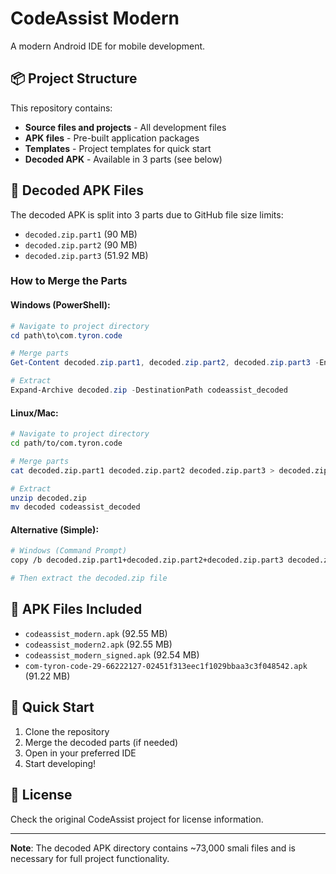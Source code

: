 # CodeAssist Modern

A modern Android IDE for mobile development.

## 📦 Project Structure

This repository contains:
- **Source files and projects** - All development files
- **APK files** - Pre-built application packages
- **Templates** - Project templates for quick start
- **Decoded APK** - Available in 3 parts (see below)

## 🔧 Decoded APK Files

The decoded APK is split into 3 parts due to GitHub file size limits:
- `decoded.zip.part1` (90 MB)
- `decoded.zip.part2` (90 MB)
- `decoded.zip.part3` (51.92 MB)

### How to Merge the Parts

#### Windows (PowerShell):
```powershell
# Navigate to project directory
cd path\to\com.tyron.code

# Merge parts
Get-Content decoded.zip.part1, decoded.zip.part2, decoded.zip.part3 -Encoding Byte -ReadCount 0 | Set-Content decoded.zip -Encoding Byte

# Extract
Expand-Archive decoded.zip -DestinationPath codeassist_decoded
```

#### Linux/Mac:
```bash
# Navigate to project directory
cd path/to/com.tyron.code

# Merge parts
cat decoded.zip.part1 decoded.zip.part2 decoded.zip.part3 > decoded.zip

# Extract
unzip decoded.zip
mv decoded codeassist_decoded
```

#### Alternative (Simple):
```bash
# Windows (Command Prompt)
copy /b decoded.zip.part1+decoded.zip.part2+decoded.zip.part3 decoded.zip

# Then extract the decoded.zip file
```

## 📱 APK Files Included

- `codeassist_modern.apk` (92.55 MB)
- `codeassist_modern2.apk` (92.55 MB)
- `codeassist_modern_signed.apk` (92.54 MB)
- `com-tyron-code-29-66222127-02451f313eec1f1029bbaa3c3f048542.apk` (91.22 MB)

## 🚀 Quick Start

1. Clone the repository
2. Merge the decoded parts (if needed)
3. Open in your preferred IDE
4. Start developing!

## 📄 License

Check the original CodeAssist project for license information.

---

**Note**: The decoded APK directory contains ~73,000 smali files and is necessary for full project functionality.
